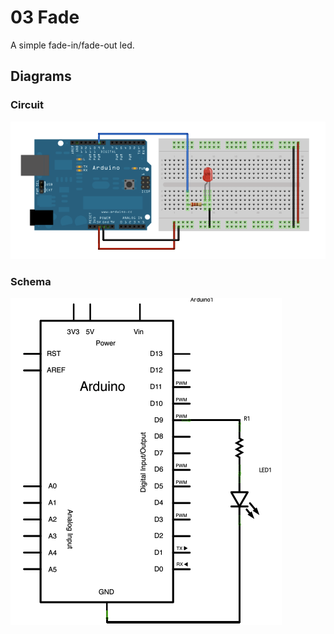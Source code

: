 03 Fade
=======

A simple fade-in/fade-out led.

## Diagrams

### Circuit

![Circuit](./simplefade_bb.png)

### Schema

![Schema](./simplefade_pin9_schem.png)
